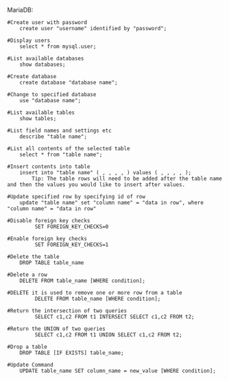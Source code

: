 
MariaDB:

	#Create user with password
		create user "username" identified by "password";
	
	#Display users
		select * from mysql.user;

	#List available databases
		show databases;

	#Create database
		create database "database name";
  
	#Change to specified database
		use "database name";
  
	#List available tables
		show tables;

	#List field names and settings etc
		describe "table name";

	#List all contents of the selected table
		select * from "table name";

	#Insert contents into table
		insert into "table name" ( , , , , ) values ( , , , , );
			Tip: The table rows will need to be added after the table name and then the values you would like to insert after values.

	#Update specified row by specifying id of row
		update "table name" set "column name" = "data in row", where "column name" = "data in row"
	
	#Disable foreign key checks
	         SET FOREIGN_KEY_CHECKS=0
        
	#Enable foreign key checks
	         SET FOREIGN_KEY_CHECKS=1
		 
	#Delete the table
		DROP TABLE table_name
	
	#Delete a row
		DELETE FROM table_name [WHERE condition];
		 
	#DELETE it is used to remove one or more row from a table
	         DELETE FROM table_name [WHERE condition];

	#Return the intersection of two queries
	         SELECT c1,c2 FROM t1 INTERSECT SELECT c1,c2 FROM t2;
		 
	#Return the UNION of two queries
	         SELECT c1,c2 FROM t1 UNION SELECT c1,c2 FROM t2;		 

	#Drop a table
		DROP TABLE [IF EXISTS] table_name;

	#Update Command
		UPDATE table_name SET column_name = new_value [WHERE condition];	

